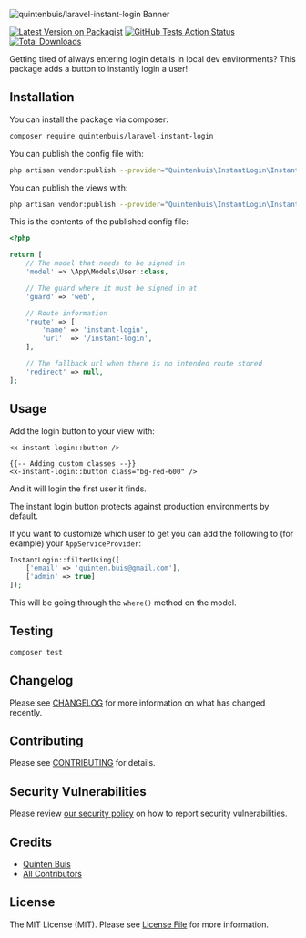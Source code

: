 ![quintenbuis/laravel-instant-login Banner](https://banners.beyondco.de/laravel%20instant%20login.png?theme=light&packageManager=composer+require&packageName=quintenbuis%2Flaravel-instant-login&pattern=architect&style=style_1&description=Instantly+login+to+your+application&md=1&showWatermark=0&fontSize=100px&images=lock-open)

[![Latest Version on Packagist](https://img.shields.io/packagist/v/quintenbuis/laravel-instant-login.svg?style=flat-square)](https://packagist.org/packages/quintenbuis/laravel-instant-login)
[![GitHub Tests Action Status](https://img.shields.io/github/workflow/status/quintenbuis/laravel-instant-login/run-tests?label=tests)](https://github.com/quintenbuis/laravel-instant-login/actions?query=workflow%3Arun-tests+branch%3Amain)
[![Total Downloads](https://img.shields.io/packagist/dt/quintenbuis/laravel-instant-login.svg?style=flat-square)](https://packagist.org/packages/quintenbuis/laravel-instant-login)

Getting tired of always entering login details in local dev environments? 
This package adds a button to instantly login a user!

## Installation

You can install the package via composer:

```bash
composer require quintenbuis/laravel-instant-login
```

You can publish the config file with:
```bash
php artisan vendor:publish --provider="Quintenbuis\InstantLogin\InstantLoginServiceProvider" --tag="instant-login-config"
```

You can publish the views with:
```bash
php artisan vendor:publish --provider="Quintenbuis\InstantLogin\InstantLoginServiceProvider" --tag="instant-login-views"
```

This is the contents of the published config file:

```php
<?php

return [
    // The model that needs to be signed in
    'model' => \App\Models\User::class,

    // The guard where it must be signed in at
    'guard' => 'web',

    // Route information
    'route' => [
        'name' => 'instant-login',
        'url'  => '/instant-login',
    ],

    // The fallback url when there is no intended route stored
    'redirect' => null,
];

```

## Usage

Add the login button to your view with:
```blade
<x-instant-login::button />

{{-- Adding custom classes --}}
<x-instant-login::button class="bg-red-600" />
```
And it will login the first user it finds.

The instant login button protects against production environments by default.

If you want to customize which user to get you can add the following to (for example) your `AppServiceProvider`:
```php
InstantLogin::filterUsing([
    ['email' => 'quinten.buis@gmail.com'],
    ['admin' => true]
]);
```

This will be going through the `where()` method on the model.

## Testing

```bash
composer test
```

## Changelog

Please see [CHANGELOG](CHANGELOG.md) for more information on what has changed recently.

## Contributing

Please see [CONTRIBUTING](.github/CONTRIBUTING.md) for details.

## Security Vulnerabilities

Please review [our security policy](../../security/policy) on how to report security vulnerabilities.

## Credits

- [Quinten Buis](https://github.com/quintenbuis)
- [All Contributors](../../contributors)

## License

The MIT License (MIT). Please see [License File](LICENSE.md) for more information.
